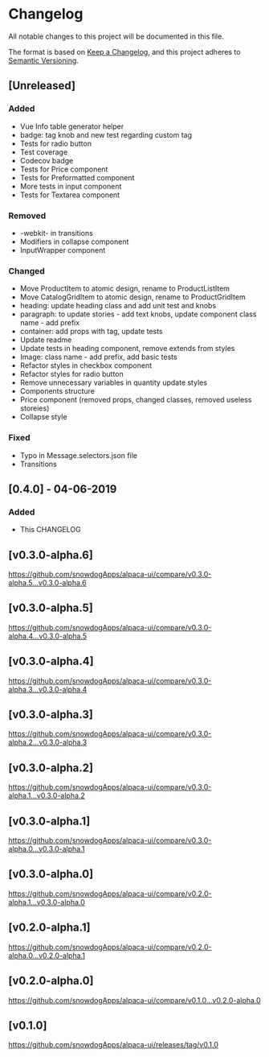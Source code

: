 # Changelog
All notable changes to this project will be documented in this file.

The format is based on [Keep a Changelog](https://keepachangelog.com/en/1.0.0/),
and this project adheres to [Semantic Versioning](https://semver.org/spec/v2.0.0.html).

## [Unreleased]
### Added
- Vue Info table generator helper
- badge: tag knob and new test regarding custom tag
- Tests for radio button
- Test coverage
- Codecov badge
- Tests for Price component
- Tests for Preformatted component
- More tests in input component
- Tests for Textarea component

### Removed
- -webkit- in transitions
- Modifiers in collapse component
- InputWrapper component

### Changed
- Move ProductItem to atomic design, rename to ProductListItem
- Move CatalogGridItem to atomic design, rename to ProductGridItem
- heading: update heading class and add unit test and knobs
- paragraph: to update stories - add text knobs, update component class name - add prefix
- container: add props with tag, update tests
- Update readme
- Update tests in heading component, remove extends from styles
- Image: class name - add prefix, add basic tests
- Refactor styles in checkbox component
- Refactor styles for radio button
- Remove unnecessary variables in quantity update styles
- Components structure
- Price component (removed props, changed classes, removed useless storeies)
- Collapse style

### Fixed
- Typo in Message.selectors.json file
- Transitions

## [0.4.0] - 04-06-2019
### Added
- This CHANGELOG

## [v0.3.0-alpha.6]
https://github.com/snowdogApps/alpaca-ui/compare/v0.3.0-alpha.5...v0.3.0-alpha.6

## [v0.3.0-alpha.5]
https://github.com/snowdogApps/alpaca-ui/compare/v0.3.0-alpha.4...v0.3.0-alpha.5

## [v0.3.0-alpha.4]
https://github.com/snowdogApps/alpaca-ui/compare/v0.3.0-alpha.3...v0.3.0-alpha.4

## [v0.3.0-alpha.3]
https://github.com/snowdogApps/alpaca-ui/compare/v0.3.0-alpha.2...v0.3.0-alpha.3

## [v0.3.0-alpha.2]
https://github.com/snowdogApps/alpaca-ui/compare/v0.3.0-alpha.1...v0.3.0-alpha.2

## [v0.3.0-alpha.1]
https://github.com/snowdogApps/alpaca-ui/compare/v0.3.0-alpha.0...v0.3.0-alpha.1

## [v0.3.0-alpha.0]
https://github.com/snowdogApps/alpaca-ui/compare/v0.2.0-alpha.1...v0.3.0-alpha.0

## [v0.2.0-alpha.1]
https://github.com/snowdogApps/alpaca-ui/compare/v0.2.0-alpha.0...v0.2.0-alpha.1

## [v0.2.0-alpha.0]
https://github.com/snowdogApps/alpaca-ui/compare/v0.1.0...v0.2.0-alpha.0

## [v0.1.0]
https://github.com/snowdogApps/alpaca-ui/releases/tag/v0.1.0
